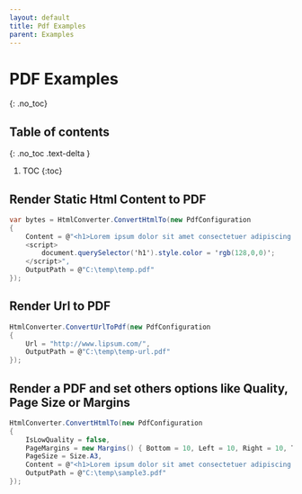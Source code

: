 ```yaml
---
layout: default
title: Pdf Examples
parent: Examples
---
```


# PDF Examples
{: .no_toc}

## Table of contents
{: .no_toc .text-delta }

1. TOC
{:toc}

## Render Static Html Content to PDF

```c#
var bytes = HtmlConverter.ConvertHtmlTo(new PdfConfiguration
{
    Content = @"<h1>Lorem ipsum dolor sit amet consectetuer adipiscing elit I SHOULD BE RED BY JAVASCRIPT</h1>
    <script>
        document.querySelector('h1').style.color = 'rgb(128,0,0)';
    </script>",
    OutputPath = @"C:\temp\temp.pdf"
});
```

## Render Url to PDF

```c#
HtmlConverter.ConvertUrlToPdf(new PdfConfiguration
{
    Url = "http://www.lipsum.com/",
    OutputPath = @"C:\temp\temp-url.pdf"
});
```

## Render a PDF and set others options like Quality, Page Size or Margins

```c#
HtmlConverter.ConvertHtmlTo(new PdfConfiguration
{
    IsLowQuality = false,
    PageMargins = new Margins() { Bottom = 10, Left = 10, Right = 10, Top = 10 },
    PageSize = Size.A3,
    Content = @"<h1>Lorem ipsum dolor sit amet consectetuer adipiscing elit I SHOULD BE RED BY JAVASCRIPT</h1><script>document.querySelector('h1').style.color = 'rgb(128,0,0)';</script>",
    OutputPath = @"C:\temp\sample3.pdf"
});
```
